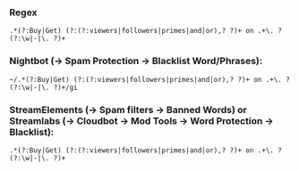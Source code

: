 ### Regex
`.*(?:Buy|Get) (?:(?:viewers|followers|primes|and|or),? ?)+ on .+\. ?(?:\w|-|\. ?)+`

### Nightbot (-> Spam Protection -> Blacklist Word/Phrases):
`~/.*(?:Buy|Get) (?:(?:viewers|followers|primes|and|or),? ?)+ on .+\. ?(?:\w|-|\. ?)+/gi`

### StreamElements (-> Spam filters -> Banned Words) or Streamlabs (-> Cloudbot -> Mod Tools -> Word Protection -> Blacklist):
`.*(?:Buy|Get) (?:(?:viewers|followers|primes|and|or),? ?)+ on .+\. ?(?:\w|-|\. ?)+`
